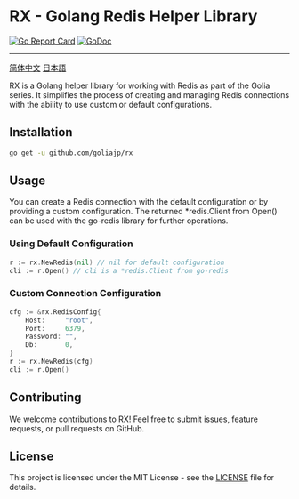 # RX - Golang Redis Helper Library

[![Go Report Card](https://goreportcard.com/badge/github.com/goliajp/rx)](https://goreportcard.com/report/github.com/goliajp/rx)
[![GoDoc](https://pkg.go.dev/badge/github.com/goliajp/rx)](https://pkg.go.dev/github.com/goliajp/rx)

---
[简体中文](README_CN.md)
[日本語](README_JP.md)

RX is a Golang helper library for working with Redis as part of the Golia series. It simplifies the process of creating and managing Redis connections with the ability to use custom or default configurations.

## Installation

```sh
go get -u github.com/goliajp/rx
```

## Usage
You can create a Redis connection with the default configuration or by providing a custom configuration. The returned *redis.Client from Open() can be used with the go-redis library for further operations.

### Using Default Configuration
```go
r := rx.NewRedis(nil) // nil for default configuration
cli := r.Open() // cli is a *redis.Client from go-redis
```

### Custom Connection Configuration
```go
cfg := &rx.RedisConfig{
    Host:     "root",
    Port:     6379,
    Password: "",
    Db:       0,
}
r := rx.NewRedis(cfg)
cli := r.Open()
```

## Contributing
We welcome contributions to RX! Feel free to submit issues, feature requests, or pull requests on GitHub.

## License
This project is licensed under the MIT License - see the [LICENSE](LICENSE) file for details.